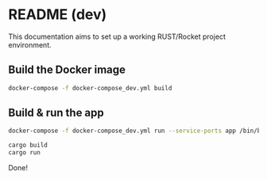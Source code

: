 # README (dev)

This documentation aims to set up a working RUST/Rocket project environment.

## Build the Docker image

```bash
docker-compose -f docker-compose_dev.yml build
```

## Build & run the app

```bash
docker-compose -f docker-compose_dev.yml run --service-ports app /bin/bash

cargo build
cargo run
```

Done!
